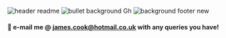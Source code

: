 ![header readme](https://user-images.githubusercontent.com/125384035/218970187-8e6c2172-b992-4e80-8fe6-77c1a69e4f74.jpg)
![bullet background Gh](https://user-images.githubusercontent.com/125384035/218989120-5717c89a-7396-4fd6-93bd-1964fcd0db9b.jpg)
![background footer new](https://user-images.githubusercontent.com/125384035/218988300-93586f3e-ec67-4db9-afc9-ac76e49c5861.jpg)




#### 💬 e-mail me @ james.cook@hotmail.co.uk with any queries you have!


